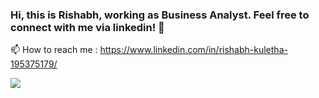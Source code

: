 ### Hi, this is Rishabh, working as Business Analyst. Feel free to connect with me via linkedin! 👋

📫 How to reach me : https://www.linkedin.com/in/rishabh-kuletha-195375179/

<img src="C:\Users\Rishabh\Dropbox\My PC (LAPTOP-4JLP9JNJ)\Desktop\rishabh_Desk_setup_full">

<!--
**kuletha-rk/kuletha-rk** is a ✨ _special_ ✨ repository because its `README.md` (this file) appears on your GitHub profile.

Here are some ideas to get you started:

- 🔭 I’m currently working on ...
- 🌱 I’m currently learning ...
- 👯 I’m looking to collaborate on ...
- 🤔 I’m looking for help with ...
- 💬 Ask me about ...
- 📫 How to reach me: ...
- 😄 Pronouns: ...
- ⚡ Fun fact: ...
-->
